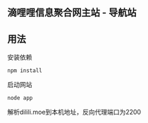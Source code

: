 ## 滴哩哩信息聚合网主站 - 导航站

## 用法

安装依赖

```shell
npm install
```

启动网站

```shell
node app
```

解析dilili.moe到本机地址，反向代理端口为2200